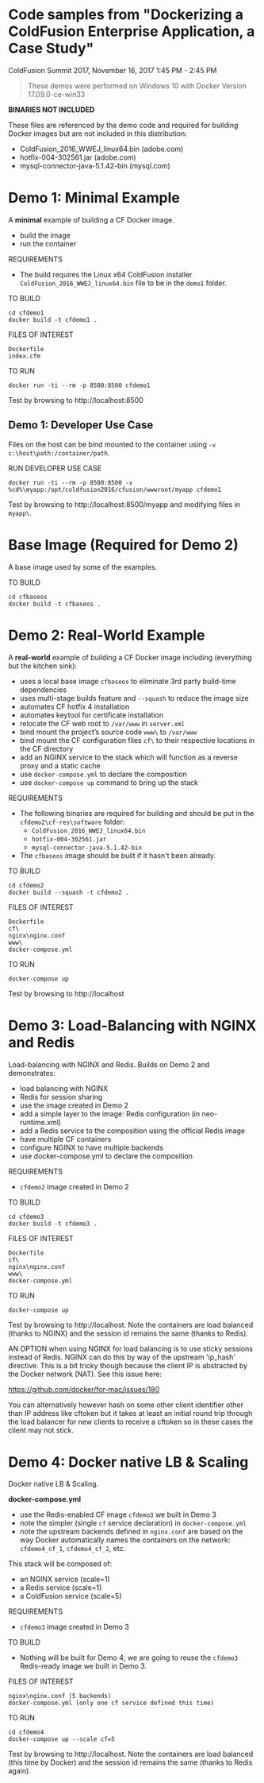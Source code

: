 # Code samples from "Dockerizing a ColdFusion Enterprise Application, a Case Study"

ColdFusion Summit 2017, November 16, 2017 1:45 PM - 2:45 PM

>These demos were performed on Windows 10 with Docker Version 17.09.0-ce-win33

**BINARIES NOT INCLUDED**

These files are referenced by the demo code and required for building Docker images but are not included in this distribution:

- ColdFusion_2016_WWEJ_linux64.bin (adobe.com)
- hotfix-004-302561.jar (adobe.com)
- mysql-connector-java-5.1.42-bin (mysql.com)


# Demo 1: Minimal Example

A **minimal** example of building a CF Docker image.

- build the image
- run the container

REQUIREMENTS

- The build requires the Linux x64 ColdFusion installer `ColdFusion_2016_WWEJ_linux64.bin` file to be in the `demo1` folder.

TO BUILD

    cd cfdemo1
    docker build -t cfdemo1 .

FILES OF INTEREST

    Dockerfile
    index.cfm

TO RUN

    docker run -ti --rm -p 8500:8500 cfdemo1

Test by browsing to http://localhost:8500


## Demo 1: Developer Use Case

Files on the host can be bind mounted to the container using `-v c:\host\path:/container/path`.

RUN DEVELOPER USE CASE

    docker run -ti --rm -p 8500:8500 -v %cd%\myapp:/opt/coldfusion2016/cfusion/wwwroot/myapp cfdemo1

Test by browsing to http://localhost:8500/myapp and modifying files in  `myapp\`.


# Base Image (Required for Demo 2)

A base image used by some of the examples.

TO BUILD

    cd cfbaseos
    docker build -t cfbaseos .


# Demo 2: Real-World Example

A **real-world** example of building a CF Docker image including (everything but the kitchen sink):

- uses a local base image `cfbaseos` to eliminate 3rd party build-time dependencies
- uses multi-stage builds feature and `--squash` to reduce the image size
- automates CF hotfix 4 installation
- automates keytool for certificate installation
- relocate the CF web root to `/var/www` in `server.xml`
- bind mount the project’s source code `www\` to `/var/www`
- bind mount the CF configuration files `cf\` to their respective locations in the CF directory
- add an NGINX service to the stack which will function as a reverse proxy and a static cache
- use `docker-compose.yml` to declare the composition
- use `docker-compose up` command to bring up the stack

REQUIREMENTS

- The following binaries are required for building and should be put in the `cfdemo2\cf-res\software` folder:
  - `ColdFusion_2016_WWEJ_linux64.bin`
  - `hotfix-004-302561.jar`
  - `mysql-connector-java-5.1.42-bin`
- The `cfbaseos` image should be built if it hasn't been already.

TO BUILD

    cd cfdemo2
    docker build --squash -t cfdemo2 .

FILES OF INTEREST

    Dockerfile
    cf\
    nginx\nginx.conf
    www\
    docker-compose.yml

TO RUN

    docker-compose up

Test by browsing to http://localhost


# Demo 3: Load-Balancing with NGINX and Redis

Load-balancing with NGINX and Redis.
Builds on Demo 2 and demonstrates:

- load balancing with NGINX
- Redis for session sharing
- use the image created in Demo 2
- add a simple layer to the image: Redis configuration (in neo-runtime.xml)
- add a Redis service to the composition using the official Redis image
- have multiple CF containers
- configure NGINX to have multiple backends
- use docker-compose.yml to declare the composition

REQUIREMENTS

- `cfdemo2` image created in Demo 2

TO BUILD

    cd cfdemo3
    docker build -t cfdemo3 .

FILES OF INTEREST

    Dockerfile
    cf\
    nginx\nginx.conf
    www\
    docker-compose.yml

TO RUN

    docker-compose up

Test by browsing to http://localhost. Note the containers are load balanced (thanks to NGINX) and the session id remains the same (thanks to Redis).

AN OPTION when using NGINX for load balancing is to use sticky sessions instead of Redis. NGINX can do this by way of the upstream 'ip_hash' directive. This is a bit tricky though because the client IP is abstracted by the Docker network (NAT). See this issue here:

https://github.com/docker/for-mac/issues/180

You can alternatively however hash on some other client identifier other than IP address like cftoken but it takes at least an initial round trip through the load balancer for new clients to receive a cftoken so in these cases the client may not stick.


# Demo 4: Docker native LB & Scaling

Docker native LB & Scaling.

**docker-compose.yml**

- use the Redis-enabled CF image `cfdemo3` we built in Demo 3
- note the simpler (single `cf` service declaration) in `docker-compose.yml`
- note the upstream backends defined in `nginx.conf` are based on the way Docker automatically names the containers on the network: `cfdemo4_cf_1`, `cfdemo4_cf_2`, etc.

This stack will be composed of:
- an NGINX service (scale=1)
- a Redis service (scale=1)
- a ColdFusion service (scale=5)

REQUIREMENTS

- `cfdemo3` image created in Demo 3

TO BUILD

- Nothing will be built for Demo 4; we are going to reuse the `cfdemo3` Redis-ready image we built in Demo 3.

FILES OF INTEREST

    nginx\nginx.conf (5 backends)
    docker-compose.yml (only one cf service defined this time)

TO RUN

    cd cfdemo4
    docker-compose up --scale cf=5

Test by browsing to http://localhost. Note the containers are load balanced (this time by Docker) and the session id remains the same (thanks to Redis again).